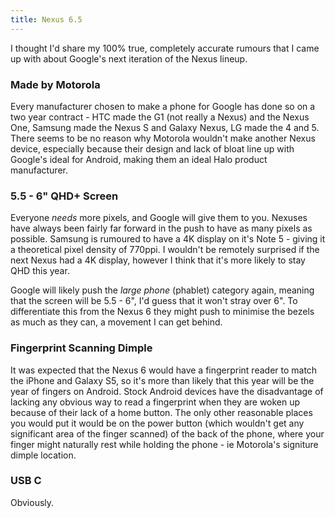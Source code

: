 ```yaml
---
title: Nexus 6.5
---
```


I thought I'd share my 100% true, completely accurate rumours that I came up with about Google's next iteration of the Nexus lineup.

### Made by Motorola

Every manufacturer chosen to make a phone for Google has done so on a two year contract - HTC made the G1 (not really a Nexus) and the Nexus One, Samsung made the Nexus S and Galaxy Nexus, LG made the 4 and 5. There seems to be no reason why Motorola wouldn't make another Nexus device, especially because their design and lack of bloat line up with Google's ideal for Android, making them an ideal Halo product manufacturer.

### 5.5 - 6" QHD+ Screen

Everyone _needs_ more pixels, and Google will give them to you. Nexuses have always been fairly far forward in the push to have as many pixels as possible. Samsung is rumoured to have a 4K display on it's Note 5 - giving it a theoretical pixel density of 770ppi. I wouldn't be remotely surprised if the next Nexus had a 4K display, however I think that it's more likely to stay QHD this year.

Google will likely push the _large phone_ (phablet) category again, meaning that the screen will be 5.5 - 6", I'd guess that it won't stray over 6". To differentiate this from the Nexus 6 they might push to minimise the bezels as much as they can, a movement I can get behind.

### Fingerprint Scanning Dimple

It was expected that the Nexus 6 would have a fingerprint reader to match the iPhone and Galaxy S5, so it's more than likely that this year will be the year of fingers on Android. Stock Android devices have the disadvantage of lacking any obvious way to read a fingerprint when they are woken up because of their lack of a home button. The only other reasonable places you would put it would be on the power button (which wouldn't get any significant area of the finger scanned) of the back of the phone, where your finger might naturally rest while holding the phone - ie Motorola's signiture dimple location.

### USB C

Obviously.
